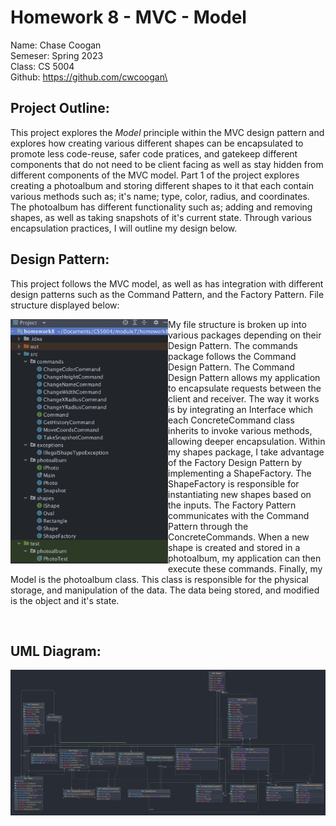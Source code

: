 # Homework 8 - MVC - Model
Name: Chase Coogan\
Semeser: Spring 2023\
Class: CS 5004\
Github: https://github.com/cwcoogan\

## Project Outline:
This project explores the _Model_ principle within the MVC design pattern and explores how creating various different shapes can be encapsulated to promote less code-reuse, safer code pratices, and gatekeep different components that do not need to be client facing as well as stay hidden from different components of the MVC model. Part 1 of the project explores creating a photoalbum and storing different shapes to it that each contain various methods such as;  it's name; type, color, radius, and coordinates. The photoalbum has different functionality such as; adding and removing shapes, as well as taking snapshots of it's current state. Through various encapsulation practices, I will outline  my design below.  

## Design Pattern:
This project follows the MVC model, as well as has integration with different design patterns such as the Command Pattern, and the Factory Pattern. File structure displayed below:

<img src="filestructure.png" width="50%" height="40%" align="left" />
  
My file structure is broken up into various packages depending on their Design Pattern. The commands package follows the Command Design Pattern. The Command Design Pattern allows my application to encapsulate requests between the client and receiver. The way it works is by integrating an Interface which each ConcreteCommand class inherits to invoke various methods, allowing deeper encapsulation. Within my shapes package, I take advantage of the Factory Design Pattern by implementing a ShapeFactory. The ShapeFactory is responsible for instantiating new shapes based on the inputs. The Factory Pattern communicates with the Command Pattern through the ConcreteCommands. When a new shape is created and stored in a photoalbum, my application can then execute these commands. Finally, my Model is the photoalbum class. This class is responsible for the physical storage, and manipulation of the data. The data being stored, and modified is the object and it's state. 

<br clear="left"/>



## UML Diagram:

![](UML.png)

        








